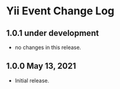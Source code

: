 # Yii Event Change Log


## 1.0.1 under development

- no changes in this release.

## 1.0.0 May 13, 2021

- Initial release.